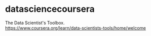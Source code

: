 # datasciencecoursera
The Data Scientist's Toolbox.  
https://www.coursera.org/learn/data-scientists-tools/home/welcome
